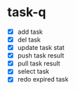 # task-q

- [x] add task
- [x] del task
- [x] update task stat
- [x] push task result
- [x] pull task result
- [x] select task
- [x] redo expired task
